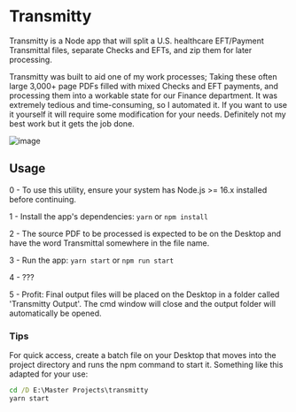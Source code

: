 # Transmitty

Transmitty is a Node app that will split a U.S. healthcare EFT/Payment Transmittal files, separate Checks and EFTs, and zip them for later processing.

Transmitty was built to aid one of my work processes; Taking these often large 3,000+ page PDFs filled with mixed Checks and EFT payments, and processing them into a workable state for our Finance department. It was extremely tedious and time-consuming, so I automated it. If you want to use it yourself it will require some modification for your needs. Definitely not my best work but it gets the job done.

![image](https://user-images.githubusercontent.com/11874169/191545055-30efd901-2ecf-48ac-ae16-7cb0cecadced.png)


## Usage

0 - To use this utility, ensure your system has Node.js >= 16.x installed before continuing.

1 - Install the app's dependencies: `yarn` or `npm install`

2 - The source PDF to be processed is expected to be on the Desktop and have the word Transmittal somewhere in the file name.

3 - Run the app: `yarn start` or `npm run start`

4 - ???

5 - Profit: Final output files will be placed on the Desktop in a folder called 'Transmitty Output'. The cmd window will close and the output folder will automatically be opened.
### Tips

For quick access, create a batch file on your Desktop that moves into the project directory and runs the npm command to start it. Something like this adapted for your use:
```bat
cd /D E:\Master Projects\transmitty
yarn start
```
